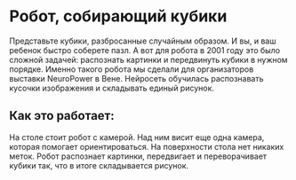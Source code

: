 # Робот, собирающий кубики
Представьте кубики, разбросанные случайным образом. И вы, и ваш ребенок быстро соберете пазл. А вот для робота в 2001 году это было сложной задачей: распознать картинки и передвинуть кубики в нужном порядке. Именно такого робота мы сделали для организаторов выставки NeuroPower в Вене.
Нейросеть обучилась распознавать кусочки изображения и складывать единый рисунок.

## Как это работает:
На столе стоит робот с камерой. Над ним висит еще одна камера, которая помогает ориентироваться. На поверхности стола нет никаких меток. Робот распознает картинки, передвигает и переворачивает кубики так, что в итоге складывается рисунок.
